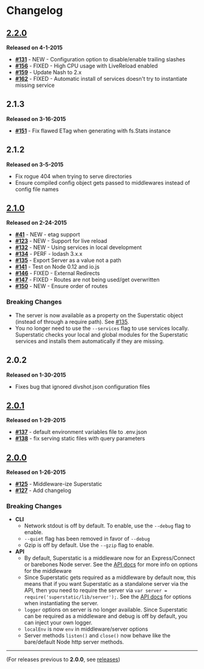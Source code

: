 # Changelog

## [2.2.0](https://github.com/divshot/superstatic/issues?q=milestone%3A2.2+is%3Aclosed)

**Released on 4-1-2015**

* **[#131](https://github.com/divshot/superstatic/issues/131)** - NEW - Configuration option to disable/enable trailing slashes
* **[#156](https://github.com/divshot/superstatic/issues/156)** - FIXED - High CPU usage with LiveReload enabled
* **[#159](https://github.com/divshot/superstatic/issues/159)**  - Update Nash to 2.x
* **[#162](https://github.com/divshot/superstatic/issues/162)** - FIXED - Automatic install of services doesn't try to instantiate missing service


## 2.1.3

**Released on 3-16-2015**

* **[#151](https://github.com/divshot/superstatic/issues/151)** - Fix flawed ETag when generating with fs.Stats instance

## 2.1.2

**Released on 3-5-2015**

* Fix rogue 404 when trying to serve directories
* Ensure compiled config object gets passed to middlewares instead of config file names

## [2.1.0](https://github.com/divshot/superstatic/issues?q=is%3Aissue+milestone%3A2.1+is%3Aclosed)

**Released on 2-24-2015**

* **[#41](https://github.com/divshot/superstatic/issues/41)** - NEW - etag support
* **[#123](https://github.com/divshot/superstatic/issues/123)** - NEW - Support for live reload
* **[#132](https://github.com/divshot/superstatic/issues/132)** - NEW - Using services in local development
* **[#134](https://github.com/divshot/superstatic/issues/134)** - PERF - lodash 3.x.x
* **[#135](https://github.com/divshot/superstatic/issues/135)** - Export Server as a value not a path
* **[#141](https://github.com/divshot/superstatic/issues/141)** - Test on Node 0.12 and io.js
* **[#146](https://github.com/divshot/superstatic/issues/146)** - FIXED - External Redirects
* **[#147](https://github.com/divshot/superstatic/issues/147)** - FIXED - Routes are not being used/get overwritten
* **[#150](https://github.com/divshot/superstatic/issues/150)** - NEW - Ensure order of routes

### Breaking Changes

* The server is now available as a property on the Superstatic object (instead of through a require path). See [#135](https://github.com/divshot/superstatic/issues/135).
* You no longer need to use the `--services` flag to use services locally. Superstatic checks your local and global modules for the Superstatic services and installs them automatically if they are missing.

## 2.0.2

**Released on 1-30-2015**

* Fixes bug that ignored divshot.json configuration files

## [2.0.1](https://github.com/divshot/superstatic/issues?q=is%3Aissue+milestone%3A2.0.1+is%3Aclosed)

**Released on 1-29-2015**

* **[#137](https://github.com/divshot/superstatic/issues/137)** - default environment variables file to .env.json
* **[#138](https://github.com/divshot/superstatic/issues/138)** - fix serving static files with query parameters

## [2.0.0](https://github.com/divshot/superstatic/issues?q=is%3Aopen+is%3Aissue+milestone%3A2.0)

**Released on 1-26-2015**

* **[#125](https://github.com/divshot/superstatic/issues/127)** - Middleware-ize Superstatic
* **[#127](https://github.com/divshot/superstatic/issues/125)** - Add changelog

### Breaking Changes

* **CLI**
  * Network stdout is off by default. To enable, use the `--debug` flag to enable.
  * `--quiet` flag has been removed in favor of `--debug`
  * Gzip is off by default. Use the `--gzip` flag to enable.
* **API**
  * By default, Superstatic is a middleware now for an Express/Connect or barebones Node server. See the [API docs]() for more info on options for the middleware
  * Since Superstatic gets required as a middleware by default now, this means that if you want Superstatic as a standalone server via the API, then you need to require the server via `var server = require('superstatic/lib/server');`. See the [API docs]() for options when instantiating the server.
  * `logger` options on server is no longer available. Since Superstatic can be required as a middleware and debug is off by default, you can inject your own logger.
  * `localEnv` is now `env` in middleware/server options
  * Server methods `listen()` and `close()` now behave like the bare/default Node http server methods.


* * *

(For releases previous to **2.0.0**, see [releases](https://github.com/divshot/superstatic/releases))

